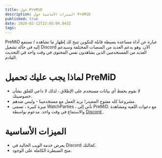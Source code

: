 ```yaml
---
title: حول PreMiD
description: الميزات الأساسية حول PreMiD
published: true
date: 2020-02-12T22:05:04.843Z
tags:
---
```


PreMiD عبارة عن أداة مساعدة بسيطة قابلة للتكوين تتيح لك إظهار ما تشاهده / تستمع إليه في حالة تشغيل Discord الآن. وهو يدعم العديد من المنصات المختلفة وسيدعم العديد من المستخدمين الذين يشاهدون نفس المحتوى في وقت واحد في التحديث القادم.

# لماذا يجب عليك تحميل PreMiD
- لا نقوم بحفظ أي بيانات مستخدم على الإطلاق ، لذلك لا داعي للقلق بشأن خصوصيتك.
- مشروعنا كله مفتوح المصدر! نريد العمل مع مستخدمينا - وليس ضدهم.
- ميزة كبيرة ، تسمى WatchParties ، تأتي إلى PreMiD. مع دعوات اللعبة ومشاهدة والاستماع في وقت واحد. مدعوم بواسطة [ Discord ](https://discordapp.com/).

# الميزات الأساسية
- يعرض خدمة الويب الحالية في Discord كحالتك.
- منح السيطرة الكاملة على الوجود.
